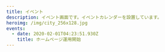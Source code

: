 ```yaml
---
title: イベント
description: イベント画面です。イベントカレンダーを設置しています。
heroimg: /img/city_256x128.jpg
events:
  - date: 2020-02-01T04:23:51.930Z
    title: ホームページ運用開始
---
```


<!--

基本的に記述は不要です。

記述すると、画面下部に表示されます

-->
